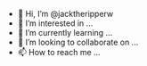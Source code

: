 - 👋 Hi, I’m @jacktheripperw
- 👀 I’m interested in ...
- 🌱 I’m currently learning ...
- 💞️ I’m looking to collaborate on ...
- 📫 How to reach me ...

<!---
jacktheripperw/jacktheripperw is a ✨ special ✨ repository because its `README.md` (this file) appears on your GitHub profile.
You can click the Preview link to take a look at your changes.
--->
